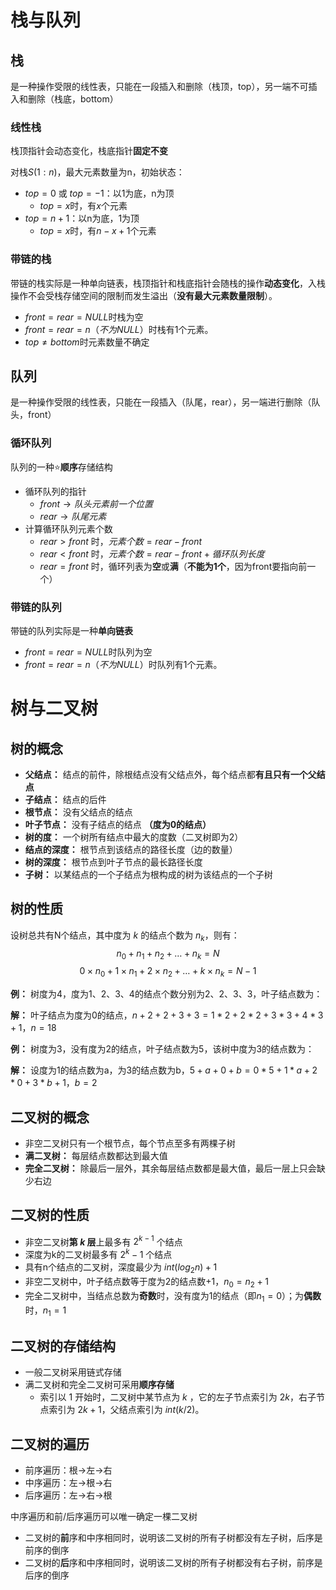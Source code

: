 # 栈与队列
## 栈
是一种操作受限的线性表，只能在一段插入和删除（栈顶，top），另一端不可插入和删除（栈底，bottom）
### 线性栈
栈顶指针会动态变化，栈底指针**固定不变**

对栈$S(1:n)$，最大元素数量为n，初始状态：
- $top=0$ 或 $top=-1$：以1为底，n为顶
  - $top=x$时，有$x$个元素
- $top=n+1$：以n为底，1为顶
  - $top=x$时，有$n-x+1$个元素
### 带链的栈
带链的栈实际是一种单向链表，栈顶指针和栈底指针会随栈的操作**动态变化**，入栈操作不会受栈存储空间的限制而发生溢出（**没有最大元素数量限制**）。

- $front = rear = NULL$时栈为空
- $front = rear = n（不为NULL）$时栈有1个元素。
- $top≠bottom$时元素数量不确定

## 队列
是一种操作受限的线性表，只能在一段插入（队尾，rear），另一端进行删除（队头，front）
### 循环队列
队列的一种⭐**顺序**存储结构
- 循环队列的指针
  - $front → 队头元素前一个位置$
  - $rear → 队尾元素$
- 计算循环队列元素个数
  - $rear > front$ 时，$元素个数=rear-front$
  - $rear < front$ 时，$元素个数=rear-front+循环队列长度$
  - $rear = front$ 时，循环列表为**空**或**满**（**不能为1个**，因为front要指向前一个）
### 带链的队列
带链的队列实际是一种**单向链表**

- $front = rear = NULL$时队列为空
- $front = rear = n（不为NULL）$时队列有1个元素。

# 树与二叉树
## 树的概念
- **父结点：** 结点的前件，除根结点没有父结点外，每个结点都**有且只有一个父结点**
- **子结点：** 结点的后件
- **根节点：** 没有父结点的结点
- **叶子节点：** 没有子结点的结点 **（度为0的结点）**
- **树的度：** 一个树所有结点中最大的度数（二叉树即为2）
- **结点的深度：** 根节点到该结点的路径长度（边的数量）
- **树的深度：** 根节点到叶子节点的最长路径长度
- **子树：** 以某结点的一个子结点为根构成的树为该结点的一个子树
## 树的性质
设树总共有N个结点，其中度为 $k$ 的结点个数为 $n_k$，则有：
$$n_0+n_1+n_2+…+n_k = N$$
$$0×n_0+1×n_1+2×n_2+…+k×n_k = N-1$$

**例：** 树度为4，度为1、2、3、4的结点个数分别为2、2、3、3，叶子结点数为：

**解：** 叶子结点为度为0的结点，$n+2+2+3+3 = 1*2+2*2+3*3+4*3+1$，$n=18$

**例：** 树度为3，没有度为2的结点，叶子结点数为5，该树中度为3的结点数为：

**解：** 设度为1的结点数为a，为3的结点数为b，$5+a+0+b = 0*5+1*a+2*0+3*b+1$，$b=2$
## 二叉树的概念
- 非空二叉树只有一个根节点，每个节点至多有两棵子树
- **满二叉树：** 每层结点数都达到最大值
- **完全二叉树：** 除最后一层外，其余每层结点数都是最大值，最后一层上只会缺少右边
## 二叉树的性质
- 非空二叉树**第 $k$ 层**上最多有 $2^{k-1}$ 个结点
- 深度为k的二叉树最多有 $2^k-1$ 个结点
- 具有n个结点的二叉树，深度最少为 $int(log_2n)+1$
- 非空二叉树中，叶子结点数等于度为2的结点数+1，$n_0=n_2+1$
- 完全二叉树中，当结点总数为**奇数**时，没有度为1的结点（即$n_1=0$）；为**偶数**时，$n_1=1$
## 二叉树的存储结构
- 一般二叉树采用链式存储
- 满二叉树和完全二叉树可采用**顺序存储**
  - 索引以 1 开始时，二叉树中某节点为 $k$ ，它的左子节点索引为 $2k$，右子节点索引为 $2k+1$，父结点索引为 $int(k/2)$。
## 二叉树的遍历
- 前序遍历：根→左→右
- 中序遍历：左→根→右
- 后序遍历：左→右→根

中序遍历和前/后序遍历可以唯一确定一棵二叉树

- 二叉树的**前**序和中序相同时，说明该二叉树的所有子树都没有左子树，后序是前序的倒序
- 二叉树的**后**序和中序相同时，说明该二叉树的所有子树都没有右子树，前序是后序的倒序